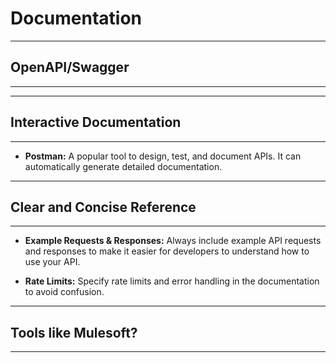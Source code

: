 # Documentation

---
## OpenAPI/Swagger
---

---
## Interactive Documentation
---

* **Postman:** A popular tool to design, test, and document APIs. It can automatically generate detailed documentation.

---
## Clear and Concise Reference
---

* **Example Requests & Responses:** Always include example API requests and responses to make it easier for developers to understand how to use your API.

* **Rate Limits:** Specify rate limits and error handling in the documentation to avoid confusion.

---
## Tools like Mulesoft?
---
